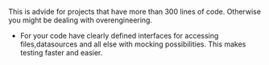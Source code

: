 This is advide for projects that have more than 300 lines of code. Otherwise you might be dealing with overengineering. 

+ For your code have clearly defined interfaces for accessing files,datasources and all else with mocking possibilities. This makes testing faster and easier.
